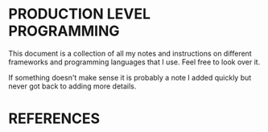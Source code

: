 # PRODUCTION LEVEL PROGRAMMING


This document is a collection of all my  notes and instructions on different
frameworks and programming languages that I use. Feel free to look over it.

If something doesn't make sense it is probably a note I added quickly but never
got back to adding more details.
# REFERENCES
